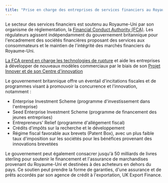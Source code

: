 ```yaml
---
title: "Prise en charge des entreprises de services financiers au Royaume-Uni"
---
```

Le secteur des services financiers est soutenu au Royaume-Uni par son organisme de réglementation, la [Financial Conduct Authority (FCA)](https://www.fca.org.uk/about/the-fca). Les régulateurs agissent indépendamment du gouvernement britannique pour l'encadrement des sociétés financières proposant des services aux consommateurs et le maintien de l'intégrité des marchés financiers du Royaume-Uni.

[La FCA prend en charge les technologies de rupture](https://www.fca.org.uk/news/speeches/uk-fintech-regulating-innovation) et aide les entreprises à développer de nouveaux modèles commerciaux par le biais de son [Projet Innover et de son Centre d'innovation](https://www.fca.org.uk/firms/project-innovate-innovation-hub)

Le gouvernement britannique offre un éventail d'incitations fiscales et de programmes visant à promouvoir la concurrence et l'innovation, notamment :

- Enterprise Investment Scheme (programme d'investissement dans l'entreprise)
- Seed Enterprise Investment Scheme (programme de financement des jeunes entreprises) 
- Entrepreneurs' Relief (programme d'allégement fiscal) 
- Crédits d'impôts sur la recherche et le développement
- Régime fiscal favorable aux brevets (Patent Box), avec un plus faible taux d'imposition sur les sociétés pour les bénéfices provenant des innovations brevetées

Le gouvernement peut également consacrer jusqu'à 50 milliards de livres sterling pour soutenir le financement et l'assurance de marchandises provenant du Royaume-Uni et destinées à des acheteurs en dehors du pays. Ce soutien peut prendre la forme de garanties, d'une assurance et de prêts accordés par son agence de crédit à l'exportation, UK Export Finance.
